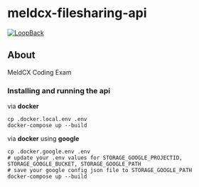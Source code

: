 # meldcx-filesharing-api

[![LoopBack](https://github.com/strongloop/loopback-next/raw/master/docs/site/imgs/branding/Powered-by-LoopBack-Badge-(blue)-@2x.png)](http://loopback.io/)

## About
MeldCX Coding Exam

### Installing and running the api
via **docker**
```
cp .docker.local.env .env
docker-compose up --build
```

via **docker** using **google**
```
cp .docker.google.env .env
# update your .env values for STORAGE_GOOGLE_PROJECTID, STORAGE_GOOGLE_BUCKET, STORAGE_GOOGLE_PATH
# save your google config json file to STORAGE_GOOGLE_PATH
docker-compose up --build
```
